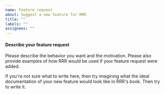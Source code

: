 ```yaml
---
name: Feature request
about: Suggest a new feature for RRR
title: ""
labels: ""
assignees: ""
---
```


#### Describe your feature request

Please describe the behavior you want and the motivation. Please also provide
examples of how RRR would be used if your feature request were added.

If you're not sure what to write here, then try imagining what the ideal
documentation of your new feature would look like in RRR's book. Then try to
write it.
